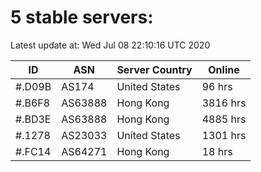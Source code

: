 # 5 stable servers:

Latest update at: Wed Jul 08 22:10:16 UTC 2020

| ID | ASN | Server Country | Online |
| -- | --- | -------------- | ------ |
| #.D09B | AS174 | United States | 96 hrs |
| #.B6F8 | AS63888 | Hong Kong | 3816 hrs |
| #.BD3E | AS63888 | Hong Kong | 4885 hrs |
| #.1278 | AS23033 | United States | 1301 hrs |
| #.FC14 | AS64271 | Hong Kong | 18 hrs |


